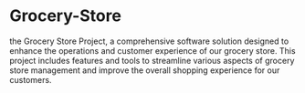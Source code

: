 # Grocery-Store
 the Grocery Store Project, a comprehensive software solution designed to enhance the operations and customer experience of our grocery store. This project includes features and tools to streamline various aspects of grocery store management and improve the overall shopping experience for our customers.

